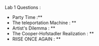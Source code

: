 
Lab 1 Questions :
- Party Time :**
- The teleportation Machine : **
- Artist's Dilemma : **
- The Cooper-Hofstadler Realization : **
- RIISE ONCE AGAIN : ** 